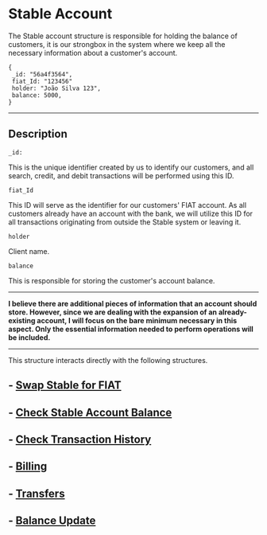 # **Stable Account**

The Stable account structure is responsible for holding the balance of customers, it is our strongbox in the system where we keep all the necessary information about a customer's account.

    {
     _id: "56a4f3564",
     fiat_Id: "123456"
     holder: "João Silva 123",
     balance: 5000,
    }

__________________

## Description

    _id:
This is the unique identifier created by us to identify our customers, and all search, credit, and debit transactions will be performed using this ID.

    fiat_Id

This ID will serve as the identifier for our customers' FIAT account. As all customers already have an account with the bank, we will utilize this ID for all transactions originating from outside the Stable system or leaving it.

    holder
Client name.

    balance

This is responsible for storing the customer's account balance.

____


**I believe there are additional pieces of information that an account should store. However, since we are dealing with the expansion of an already-existing account, I will focus on the bare minimum necessary in this aspect. Only the essential information needed to perform operations will be included.**

___
This structure interacts directly with the following structures.

## - [Swap Stable for FIAT](./swap_FIAT.md)

## - [Check Stable Account Balance](./CSAB.md)

## - [Check Transaction History](./estruturas/client_history.md)

## - [Billing](./billing.md)

## - [Transfers](./transfer.md)

## - [Balance Update](./balance_Update.md)


  
